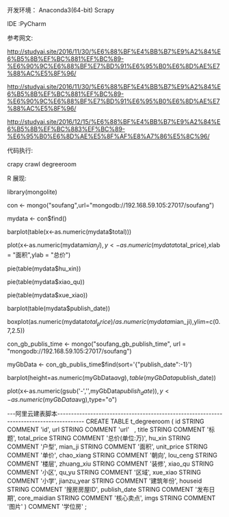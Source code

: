 
开发环境： Anaconda3(64-bit) Scrapy

IDE :PyCharm

参考网文:

http://studyai.site/2016/11/30/%E6%88%BF%E4%BB%B7%E9%A2%84%E6%B5%8B%EF%BC%881%EF%BC%89-%E6%90%9C%E6%88%BF%E7%BD%91%E6%95%B0%E6%8D%AE%E7%88%AC%E5%8F%96/

http://studyai.site/2016/11/30/%E6%88%BF%E4%BB%B7%E9%A2%84%E6%B5%8B%EF%BC%881%EF%BC%89-%E6%90%9C%E6%88%BF%E7%BD%91%E6%95%B0%E6%8D%AE%E7%88%AC%E5%8F%96/

http://studyai.site/2016/12/15/%E6%88%BF%E4%BB%B7%E9%A2%84%E6%B5%8B%EF%BC%883%EF%BC%89-%E6%95%B0%E6%8D%AE%E5%8F%AF%E8%A7%86%E5%8C%96/

代码执行:

crapy crawl degreeroom

R 展现:

library(mongolite)

con <- mongo("soufang",url="mongodb://192.168.59.105:27017/soufang")

mydata <- con$find()

barplot(table(x<-as.numeric(mydata$total)))

plot(x<-as.numeric(mydata$mian_ji),y<-as.numeric(mydata$total_price),xlab = "面积",ylab = "总价")

pie(table(mydata$hu_xin))

pie(table(mydata$xiao_qu))

pie(table(mydata$xue_xiao))

barplot(table(mydata$publish_date))

boxplot(as.numeric(mydata$total_price)/as.numeric(mydata$mian_ji),ylim=c(0.7,2.5))

con_gb_publis_time <- mongo("soufang_gb_publish_time", url = "mongodb://192.168.59.105:27017/soufang")

myGbData <- con_gb_publis_time$find(sort='{"publish_date":-1}')

barplot(height=as.numeric(myGbData$avg),table(myGbData$publish_date))

plot(x<-as.numeric(gsub('-','',myGbData$publish_date)),y<-as.numeric(myGbData$avg),type="o")

---阿里云建表脚本----------------------------------------------------------------------------------------
CREATE TABLE t_degreeroom
(
id STRING COMMENT 'id',
url STRING COMMENT 'url'    ,
title STRING COMMENT '标题',
total_price STRING COMMENT '总价(单位:万)',
hu_xin STRING COMMENT '户型',
mian_ji STRING COMMENT '面积',
unit_price STRING COMMENT '单价',
chao_xiang STRING COMMENT '朝向',
lou_ceng STRING COMMENT '楼层',
zhuang_xiu STRING COMMENT '装修',
xiao_qu STRING COMMENT '小区',
qu_yu STRING COMMENT '区域',
xue_xiao STRING COMMENT '小学',
jianzu_year STRING COMMENT '建筑年份',
houseid STRING COMMENT '搜房房屋ID',
publish_date STRING COMMENT '发布日期',
core_maidian STRING COMMENT '核心卖点',
imgs STRING COMMENT '图片'
)
COMMENT '学位房'
;
